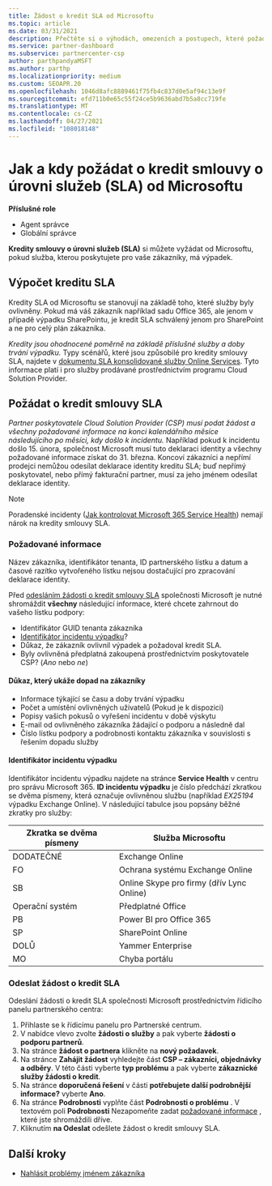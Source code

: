 ```yaml
---
title: Žádost o kredit SLA od Microsoftu
ms.topic: article
ms.date: 03/31/2021
description: Přečtěte si o výhodách, omezeních a postupech, které požadují kredity smlouvy o úrovni služeb (SLA) od Microsoftu, pokud vaši zákazníci dostanou výpadek služeb.
ms.service: partner-dashboard
ms.subservice: partnercenter-csp
author: parthpandyaMSFT
ms.author: parthp
ms.localizationpriority: medium
ms.custom: SEOAPR.20
ms.openlocfilehash: 1046d8afc8889461f75fb4c837d0e5af94c13e9f
ms.sourcegitcommit: efd711b0e65c55f24ce5b9636abd7b5a8cc719fe
ms.translationtype: MT
ms.contentlocale: cs-CZ
ms.lasthandoff: 04/27/2021
ms.locfileid: "108018148"
---
```

# <a name="how-and-when-to-request-a-service-level-agreement-sla-credit-from-microsoft"></a>Jak a kdy požádat o kredit smlouvy o úrovni služeb (SLA) od Microsoftu

**Příslušné role**

- Agent správce
- Globální správce

**Kredity smlouvy o úrovni služeb (SLA)** si můžete vyžádat od Microsoftu, pokud služba, kterou poskytujete pro vaše zákazníky, má výpadek.

## <a name="sla-credit-calculation"></a>Výpočet kreditu SLA

Kredity SLA od Microsoftu se stanovují na základě toho, které služby byly ovlivněny. Pokud má váš zákazník například sadu Office 365, ale jenom v případě výpadku SharePointu, je kredit SLA schválený jenom pro SharePoint a ne pro celý plán zákazníka.

*Kredity jsou ohodnocené poměrně na základě příslušné služby a doby trvání výpadku.* Typy scénářů, které jsou způsobilé pro kredity smlouvy SLA, najdete v [dokumentu SLA konsolidované služby Online Services](http://www.microsoftvolumelicensing.com/DocumentSearch.aspx?Mode=3&DocumentTypeId=37). Tyto informace platí i pro služby prodávané prostřednictvím programu Cloud Solution Provider.


## <a name="request-an-sla-credit"></a>Požádat o kredit smlouvy SLA

*Partner poskytovatele Cloud Solution Provider (CSP) musí podat žádost a všechny požadované informace na konci kalendářního měsíce následujícího po měsíci, kdy došlo k incidentu.* Například pokud k incidentu došlo 15. února, společnost Microsoft musí tuto deklaraci identity a všechny požadované informace získat do 31. března. Koncoví zákazníci a nepřímí prodejci nemůžou odesílat deklarace identity kreditu SLA; buď nepřímý poskytovatel, nebo přímý fakturační partner, musí za jeho jménem odesílat deklarace identity.

>[!NOTE]
>Poradenské incidenty ([Jak kontrolovat Microsoft 365 Service Health](https://docs.microsoft.com/microsoft-365/enterprise/view-service-health?&preserve-view=trueo365-worldwide#incidents-and-advisories)) nemají nárok na kredity smlouvy SLA.

### <a name="required-information"></a>Požadované informace

Název zákazníka, identifikátor tenanta, ID partnerského lístku a datum a časové razítko vytvořeného lístku nejsou dostačující pro zpracování deklarace identity.

Před [odesláním žádosti o kredit smlouvy SLA](#submit-sla-credit-request) společnosti Microsoft je nutné shromáždit **všechny** následující informace, které chcete zahrnout do vašeho lístku podpory:

- Identifikátor GUID tenanta zákazníka
- [Identifikátor incidentu výpadku](#outage-incident-identifier)?
- Důkaz, že zákazník ovlivnil výpadek a požadoval kredit SLA.
- Byly ovlivněná předplatná zakoupená prostřednictvím poskytovatele CSP? (*Ano* nebo *ne*)

#### <a name="evidence-that-proves-customer-impact"></a>Důkaz, který ukáže dopad na zákazníky

- Informace týkající se času a doby trvání výpadku
- Počet a umístění ovlivněných uživatelů (Pokud je k dispozici)
- Popisy vašich pokusů o vyřešení incidentu v době výskytu
- E-mail od ovlivněného zákazníka žádající o podporu a následně dal
- Číslo lístku podpory a podrobnosti kontaktu zákazníka v souvislosti s řešením dopadu služby


#### <a name="outage-incident-identifier"></a>Identifikátor incidentu výpadku

Identifikátor incidentu výpadku najdete na stránce **Service Health** v centru pro správu Microsoft 365. **ID incidentu výpadku** je číslo předchází zkratkou se dvěma písmeny, která označuje ovlivněnou službu (například *EX25194* výpadku Exchange Online). V následující tabulce jsou popsány běžné zkratky pro služby:

| Zkratka se dvěma písmeny | Služba Microsoftu |
| ----------------------- | ----------------- |
| DODATEČNÉ | Exchange Online |
| FO | Ochrana systému Exchange Online |
| SB | Online Skype pro firmy (dřív Lync Online) |
| Operační systém | Předplatné Office |
| PB | Power BI pro Office 365 |
| SP | SharePoint Online |
| DOLŮ | Yammer Enterprise |
| MO | Chyba portálu |

### <a name="submit-sla-credit-request"></a>Odeslat žádost o kredit SLA

Odeslání žádosti o kredit SLA společnosti Microsoft prostřednictvím řídicího panelu partnerského centra:

1. Přihlaste se k řídicímu panelu pro Partnerské centrum.
2. V nabídce vlevo zvolte **žádosti o služby** a pak vyberte **žádosti o podporu partnerů**.
3. Na stránce **žádost o partnera** klikněte na **nový požadavek**.
4. Na stránce **Zahájit žádost** vyhledejte část **CSP – zákazníci, objednávky a odběry**. V této části vyberte **typ problému** a pak vyberte **zákaznické služby žádosti o kredit**.
5. Na stránce **doporučená řešení** v části **potřebujete další podrobnější informace?** vyberte **Ano**.
6. Na stránce **Podrobnosti** vyplňte část **Podrobnosti o problému** . V textovém poli **Podrobnosti** Nezapomeňte zadat [požadované informace](#required-information) , které jste shromáždili dříve.
7. Kliknutím **na Odeslat** odešlete žádost o kredit smlouvy SLA.

## <a name="next-steps"></a>Další kroky

- [Nahlásit problémy jménem zákazníka](report-problems-on-behalf-of-a-customer.md)
